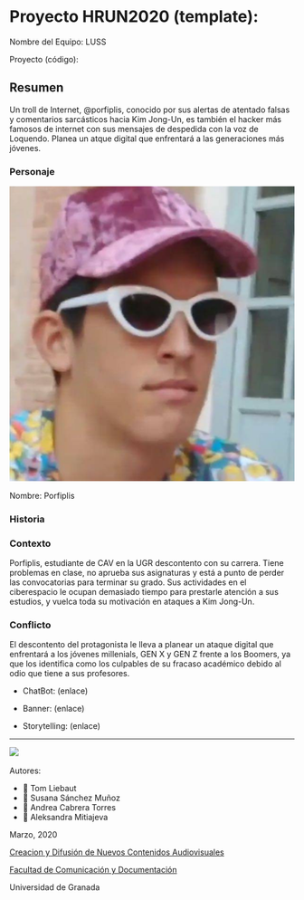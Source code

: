 

# Proyecto HRUN2020 (template): 

Nombre del Equipo: LUSS

Proyecto (código): 


## Resumen
Un troll de Internet, @porfiplis, conocido por sus alertas de atentado falsas y comentarios sarcásticos hacia Kim Jong-Un, es también el hacker más famosos de internet con sus mensajes de despedida con la voz de Loquendo. 
Planea un atque digital que enfrentará a las generaciones más jóvenes.

### Personaje
![](https://github.com/porfiplis/storytelling_20/blob/master/un%20porfi.png)


Nombre: Porfiplis


### Historia


### Contexto
Porfiplis, estudiante de CAV en la UGR descontento con su carrera. Tiene problemas en clase, no aprueba sus asignaturas y está a punto de perder las convocatorias para terminar su grado. Sus actividades en el ciberespacio le ocupan demasiado tiempo para prestarle atención a sus estudios, y vuelca toda su motivación en ataques a Kim Jong-Un.

### Conflicto 
El descontento del protagonista le lleva a planear un ataque digital que enfrentará a los jóvenes millenials, GEN X y GEN Z frente a los Boomers, ya que los identifica como los culpables de su fracaso académico debido al odio que tiene a sus profesores.

- ChatBot: (enlace) 

- Banner:  (enlace) 

- Storytelling: (enlace) 

------
![](https://upload.wikimedia.org/wikipedia/commons/thumb/6/62/CC-BY-SA-Andere_Wikis_%28v%29.svg/200px-CC-BY-SA-Andere_Wikis_%28v%29.svg.png)


Autores:  
<!---
Incluir lista de personas del grupo 
Se puede añadir enlace a página personal de github o lo que se quiera...(optativo)
-->

- :man: Tom Liebaut
- :woman: Susana Sánchez Muñoz
- :woman: Andrea Cabrera Torres
- :woman: Aleksandra Mitiajeva

<!---
Lista completa de emojis de markDown - https://gist.github.com/rxaviers/7360908) 
-->



Marzo, 2020

[Creacion y Difusión de Nuevos Contenidos Audiovisuales](http://utopolis.ugr.es/medialab)

[Facultad de Comunicación y Documentación](http://fcd.ugr.es)

Universidad de Granada
